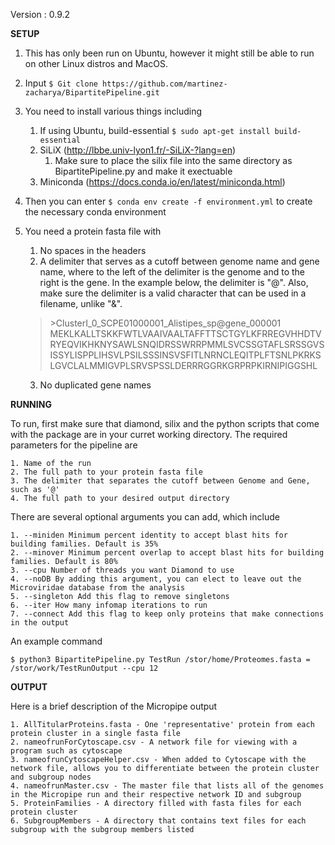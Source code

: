 Version : 0.9.2


**SETUP**

1. This has only been run on Ubuntu, however it might still be able to run on other Linux distros and MacOS.

2. Input ```$ Git clone https://github.com/martinez-zacharya/BipartitePipeline.git```

3. You need to install various things including

  	1. If using Ubuntu, build-essential ```$ sudo apt-get install build-essential```
  	2. SiLiX (http://lbbe.univ-lyon1.fr/-SiLiX-?lang=en)
		1. Make sure to place the silix file into the same directory as BipartitePipeline.py and make it exectuable
	3. Miniconda (https://docs.conda.io/en/latest/miniconda.html)

4. Then you can enter ```$ conda env create -f environment.yml``` to create the necessary conda environment


5. You need a protein fasta file with 
	1. No spaces in the headers
	2. A delimiter that serves as a cutoff between genome name and gene name, where to the left of the delimiter is the genome and to the right is the gene. In the example below, the delimiter is "@". Also, make sure the delimiter is a valid character that can be used in a filename, unlike "&".

	> \>ClusterI_0_SCPE01000001_Alistipes_sp@gene_000001
	> MEKLKALLTSKKFWTLVAAIVAALTAFFTTSCTGYLKFRREGVHHDTVRYEQVIKHKNYSAWLSNQIDRSSWRRPMMLSVCSSGTAFLSRSSGVSISSYLISPPLIHSVLPSILSSSINSVSFITLNRNCLEQITPLFTSNLPKRKSLGVCLALMMIGVPLSRVSPSSLDERRRGGRKGRPRPKIRNIPIGGSHL
	
	3. No duplicated gene names



**RUNNING**

To run, first make sure that diamond, silix and the python scripts that come with the package are in your curret working directory. The required parameters for the pipeline are

	1. Name of the run
	2. The full path to your protein fasta file
	3. The delimiter that separates the cutoff between Genome and Gene, such as '@'
	4. The full path to your desired output directory
	
There are several optional arguments you can add, which include

	1. --miniden Minimum percent identity to accept blast hits for building families. Default is 35%
	2. --minover Minimum percent overlap to accept blast hits for building families. Default is 80%
	3. --cpu Number of threads you want Diamond to use
	4. --noDB By adding this argument, you can elect to leave out the Microviridae database from the analysis
	5. --singleton Add this flag to remove singletons
	6. --iter How many infomap iterations to run
	7. --connect Add this flag to keep only proteins that make connections in the output
	
An example command

```$ python3 BipartitePipeline.py TestRun /stor/home/Proteomes.fasta = /stor/work/TestRunOutput --cpu 12```


**OUTPUT**

Here is a brief description of the Micropipe output

	1. AllTitularProteins.fasta - One 'representative' protein from each protein cluster in a single fasta file
	2. nameofrunForCytoscape.csv - A network file for viewing with a program such as cytoscape
	3. nameofrunCytoscapeHelper.csv - When added to Cytoscape with the network file, allows you to differentiate between the protein cluster and subgroup nodes
	4. nameofrunMaster.csv - The master file that lists all of the genomes in the Micropipe run and their respective network ID and subgroup
	5. ProteinFamilies - A directory filled with fasta files for each protein cluster
	6. SubgroupMembers - A directory that contains text files for each subgroup with the subgroup members listed
